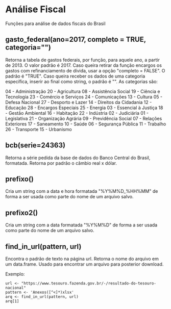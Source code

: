 # Análise Fiscal

Funções para análise de dados fiscais do Brasil

## gasto_federal(ano=2017, completo = TRUE, categoria="")

Retorna a tabela de gastos federais, por função, para aquele ano, a partir de 2013. O valor padrão é 2017.
Caso queira retirar da função encargos os gastos com refinanciamento de dívida, usar a opção "completo = FALSE". O padrão é "TRUE".
Caso queira receber os dados de uma categoria específica, inserir ao final como string, o padrão é "". As categorias são:

04 - Administração
20 - Agricultura
08 - Assistência Social
19 - Ciência e Tecnologia
23 - Comércio e Serviços
24 - Comunicações
13 - Cultura
05 - Defesa Nacional
27 - Desporto e Lazer
14 - Direitos da Cidadania
12 - Educação
28 - Encargos Especiais
25 - Energia
03 - Essencial à Justiça
18 - Gestão Ambiental
16 - Habitação
22 - Indústria
02 - Judiciária
01 - Legislativa
21 - Organização Agrária
09 - Previdência Social
07 - Relações Exteriores
17 - Saneamento
10 - Saúde
06 - Segurança Pública
11 - Trabalho
26 - Transporte
15 - Urbanismo

## bcb(serie=24363)

Retorna a série pedida da base de dados do Banco Central do Brasil, formatada. 
Retorna por padrão o câmbio real x dólar.

## prefixo()

Cria um string com a data e hora formatada "%Y%M%D_%HH%MM" de forma a ser usada como parte do nome de um arquivo salvo.

## prefixo2()

Cria um string com a data formatada "%Y%M%D" de forma a ser usada como parte do nome de um arquivo salvo.

## find_in_url(pattern, url)

Encontra o padrão de texto na página url. Retorna o nome do arquivo em um data.frame. Usado para encontrar um arquivo para posterior download.

Exemplo:

~~~
url <- "https://www.tesouro.fazenda.gov.br/-/resultado-do-tesouro-nacional"
pattern <- 'Anexos([^<]*)xlsx'
arq <- find_in_url(pattern, url)
arq[1]
~~~
